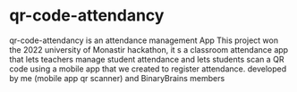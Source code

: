 # qr-code-attendancy
qr-code-attendancy is an attendance management App 
This project won the 2022 university of Monastir hackathon, it s a classroom attendance app that lets teachers manage student attendance and lets students scan a QR code using a mobile app that we created to register attendance. 
developed by me (mobile app qr scanner) and BinaryBrains members

